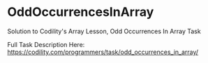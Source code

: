 # OddOccurrencesInArray
Solution to Codility's Array Lesson, Odd Occurrences In Array Task

Full Task Description Here: https://codility.com/programmers/task/odd_occurrences_in_array/
